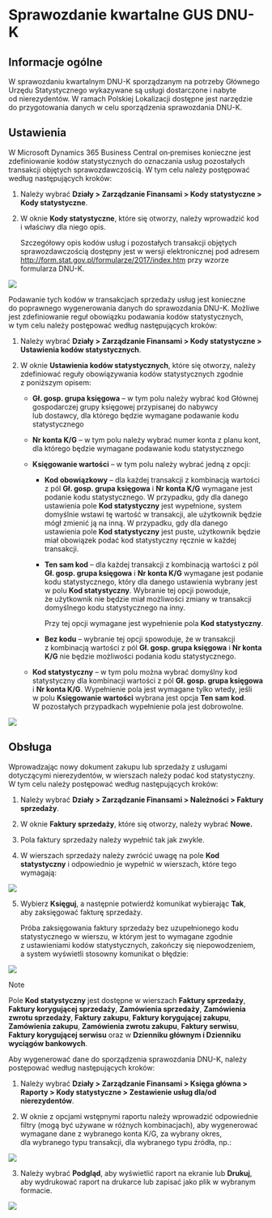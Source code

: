 # Sprawozdanie kwartalne GUS DNU-K

## Informacje ogólne

W sprawozdaniu kwartalnym DNU-K sporządzanym na potrzeby Głównego Urzędu
Statystycznego wykazywane są usługi dostarczone i nabyte
od nierezydentów. W ramach Polskiej Lokalizacji dostępne jest narzędzie
do przygotowania danych w celu sporządzenia sprawozdania DNU-K.

## Ustawienia

W Microsoft Dynamics 365 Business Central on‑premises konieczne jest
zdefiniowanie kodów statystycznych do oznaczania usług pozostałych
transakcji objętych sprawozdawczością. W tym celu należy postępować
według następujących kroków:

1.  Należy wybrać **Działy \> Zarządzanie Finansami \> Kody
    statystyczne \> Kody statystyczne**.

2.  W oknie **Kody statystyczne**, które się otworzy, należy wprowadzić
    kod i właściwy dla niego opis.

    Szczegółowy opis kodów usług i pozostałych transakcji objętych
    sprawozdawczością dostępny jest w wersji elektronicznej pod adresem
    <http://form.stat.gov.pl/formularze/2017/index.htm> przy wzorze
    formularza DNU-K.
    
  ![](media/image378.png)

Podawanie tych kodów w transakcjach sprzedaży usług jest konieczne
do poprawnego wygenerowania danych do sprawozdania DNU-K. Możliwe jest
zdefiniowanie reguł obowiązku podawania kodów statystycznych, w tym celu
należy postępować według następujących kroków:

1.  Należy wybrać **Działy \> Zarządzanie Finansami \> Kody
    statystyczne \> Ustawienia kodów statystycznych**.

2.  W oknie **Ustawienia kodów statystycznych**, które się otworzy,
    należy zdefiniować reguły obowiązywania kodów statystycznych zgodnie
    z poniższym opisem:

    -   **Gł. gosp. grupa księgowa** – w tym polu należy wybrać kod Głównej
        gospodarczej grupy księgowej przypisanej do nabywcy lub dostawcy,
        dla którego będzie wymagane podawanie kodu statystycznego
    
    -   **Nr konta K/G** – w tym polu należy wybrać numer konta z planu
        kont, dla którego będzie wymagane podawanie kodu statystycznego
    
    -   **Księgowanie wartości** – w tym polu należy wybrać jedną z opcji:
    
        -   **Kod obowiązkowy** – dla każdej transakcji z kombinacją wartości
             z pól **Gł. gosp. grupa księgowa** i **Nr konta K/G** wymagane
             jest podanie kodu statystycznego. W przypadku, gdy dla danego
             ustawienia pole **Kod statystyczny** jest wypełnione, system
             domyślnie wstawi tę wartość w transakcji, ale użytkownik będzie
             mógł zmienić ją na inną. W przypadku, gdy dla danego ustawienia
             pole **Kod statystyczny** jest puste, użytkownik będzie miał
             obowiązek podać kod statystyczny ręcznie w każdej transakcji.
        
        -   **Ten sam kod** – dla każdej transakcji z kombinacją wartości z pól
             **Gł. gosp. grupa księgowa** i **Nr konta K/G** wymagane jest
             podanie kodu statystycznego, który dla danego ustawienia wybrany
             jest w polu **Kod statystyczny**. Wybranie tej opcji powoduje,
             że użytkownik nie będzie miał możliwości zmiany w transakcji
             domyślnego kodu statystycznego na inny.
        
             Przy tej opcji wymagane jest wypełnienie pola **Kod statystyczny**.
        
        -   **Bez kodu** – wybranie tej opcji spowoduje, że w transakcji
             z kombinacją wartości z pól **Gł. gosp. grupa księgowa** i **Nr
             konta K/G** nie będzie możliwości podania kodu statystycznego.
        
    -   **Kod statystyczny** – w tym polu można wybrać domyślny kod
         statystyczny dla kombinacji wartości z pól **Gł. gosp. grupa
         księgowa** i **Nr konta K/G**. Wypełnienie pola jest wymagane
         tylko wtedy, jeśli w polu **Księgowanie wartości** wybrana jest
         opcja **Ten sam kod**. W pozostałych przypadkach wypełnienie pola
         jest dobrowolne.

  ![](media/image379.png)

## Obsługa

Wprowadzając nowy dokument zakupu lub sprzedaży z usługami dotyczącymi
nierezydentów, w wierszach należy podać kod statystyczny. W tym celu
należy postępować według następujących kroków:

1.  Należy wybrać **Działy \> Zarządzanie Finansami \> Należności \>
    Faktury sprzedaży**.

2.  W oknie **Faktury sprzedaży**, które się otworzy, należy wybrać
    **Nowe.**

3.  Pola faktury sprzedaży należy wypełnić tak jak zwykle.

4.  W wierszach sprzedaży należy zwrócić uwagę na pole **Kod
     statystyczny** i odpowiednio je wypełnić w wierszach, które tego
     wymagają:

  ![](media/image380.png)

5.  Wybierz **Księguj**, a następnie potwierdź komunikat wybierając
     **Tak**, aby zaksięgować fakturę sprzedaży.

     Próba zaksięgowania faktury sprzedaży bez uzupełnionego kodu
     statystycznego w wierszu, w którym jest to wymagane zgodnie
     z ustawieniami kodów statystycznych, zakończy się niepowodzeniem,
     a system wyświetli stosowny komunikat o błędzie:

  ![](media/image381.png)

>[!NOTE]
>Pole **Kod statystyczny** jest dostępne w wierszach **Faktury sprzedaży**, **Faktury korygującej
sprzedaży**, **Zamówienia sprzedaży**, **Zamówienia zwrotu sprzedaży**,
**Faktury zakupu**, **Faktury korygującej zakupu**, **Zamówienia
zakupu**, **Zamówienia zwrotu zakupu**, **Faktury serwisu**, **Faktury
korygującej serwisu** oraz w **Dzienniku głównym i Dzienniku wyciągów
bankowych**.

Aby wygenerować dane do sporządzenia sprawozdania DNU-K, należy
postępować według następujących kroków:

1.  Należy wybrać **Działy \> Zarządzanie Finansami \> Księga główna \>
    Raporty \> Kody statystyczne \> Zestawienie usług dla/od
    nierezydentów**.

2.  W oknie z opcjami wstępnymi raportu należy wprowadzić odpowiednie
     filtry (mogą być używane w różnych kombinacjach), aby wygenerować
     wymagane dane z wybranego konta K/G, za wybrany okres,
     dla wybranego typu transakcji, dla wybranego typu źródła, np.:

  ![](media/image382.png)

3.  Należy wybrać **Podgląd**, aby wyświetlić raport na ekranie
     lub **Drukuj**, aby wydrukować raport na drukarce lub zapisać jako
     plik w wybranym formacie.

  ![](media/image383.png)